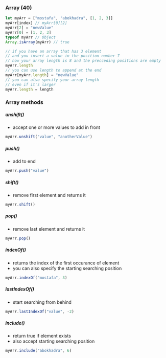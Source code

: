 ### Array (40)
```js
let myArr = ["mostafa", "abokhadra", [1, 2, 3]]
myArr[index] // myArr[0][2] 
myArr[2] = "newValue"
myArr[0] = [1, 2, 3]
typeof myArr // Object
Array.isArray(myArr) // true

// if you have an array that has 3 element
// and you insert a value in the position number 7
// now your array length is 8 and the precceding positions are empty
myArr.length
// you can use length to append at the end
myArr[myArr.length] = "newValue"
// you can also specify your array length
// even if it's larger
myArr.length = length
```

### Array methods

##### unshift()
- accept one or more values to add in front
```js
myArr.unshift("value", "anotherValue")
```

##### push()
- add to end
```js
myArr.push("value")
```

##### shift()
- remove first element and returns it
```js
myArr.shift()
```

##### pop()
- remove last element and returns it
```js
myArr.pop()
```

##### indexOf()
- returns the index of the first occurance of element
- you can also specify the starting searching position
```js
myArr.indexOf("mostafa", 3)
```

##### lastIndexOf()
- start searching from behind
```js
myArr.lastIndexOf("value", -2)
```

##### include()
- return true if element exists
- also accept starting searching position
```js
myArr.include("abokhadra", 6)
```

#####
```js
```

#####
```js
```